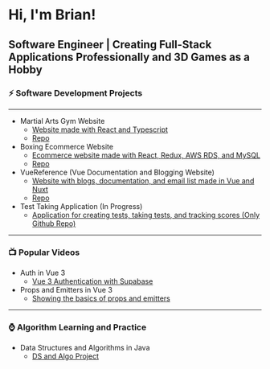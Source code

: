 # Hi, I'm Brian!
## Software Engineer | Creating Full-Stack Applications Professionally and 3D Games as a Hobby

### ⚡ Software Development Projects
-----
- Martial Arts Gym Website
  - [Website made with React and Typescript](https://fitness-webkit.vercel.app/)
  - [Repo](https://github.com/BrianDriscollCode/martial-arts-gym-webkit)
- Boxing Ecommerce Website
  - [Ecommerce website made with React, Redux, AWS RDS, and MySQL](https://title-boxing-store.vercel.app/#)
  - [Repo](https://github.com/BrianDriscollCode/title_boxing_store)
- VueReference (Vue Documentation and Blogging Website)
  - [Website with blogs, documentation, and email list made in Vue and Nuxt](https://vuereference.com/)
  - [Repo](https://github.com/BrianDriscollCode/Vue-Documentation-Nuxt3-Rebuild)
- Test Taking Application (In Progress)
  - [Application for creating tests, taking tests, and tracking scores (Only Github Repo)](https://github.com/BrianDriscollCode/TestTakerApplication)
 -----

 ### :tv: Popular Videos
 - Auth in Vue 3
   - [Vue 3 Authentication with Supabase](https://www.youtube.com/watch?v=TXaL_S0TDSg&t=904s)
- Props and Emitters in Vue 3
   - [Showing the basics of props and emitters](https://www.youtube.com/watch?v=VLQLd_Xy8Zc&t=41s)
-----
 
### ⌚ Algorithm Learning and Practice
- Data Structures and Algorithms in Java
  - [DS and Algo Project](https://github.com/BrianDriscollCode/DataStructuresAndAlgorithms/tree/main/src)

<!--
**BrianDriscollCode/BrianDriscollCode** is a ✨ _special_ ✨ repository because its `README.md` (this file) appears on your GitHub profile.

Here are some ideas to get you started:
Raycast targeting![Uploading image.png…]()

- 🔭 I’m currently working on ...
- 🌱 I’m currently learning ...
- 👯 I’m looking to collaborate on ...
- 🤔 I’m looking for help with ...
- 💬 Ask me about ...
- 📫 How to reach me: ...
- 😄 Pronouns: ...
- ⚡ Fun fact: ...
-->
